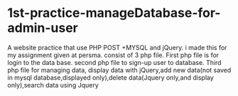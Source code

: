 # 1st-practice-manageDatabase-for-admin-user
A website practice that use PHP POST +MYSQL and jQuery. i made this for my assignment given at persma.
consist of 3 php file. First php file is for login to the data base. second php file to sign-up user to database. Third php file for managing data, display data with jQuery,add new data(not saved in mysql database,displayed only),delete data(Jquery only,and display only),search data using Jquery
